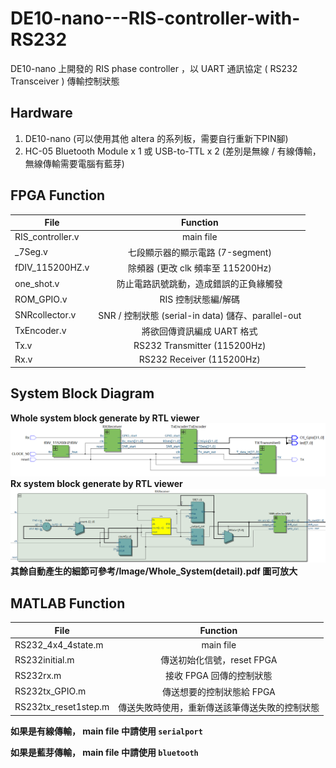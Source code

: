 # DE10-nano---RIS-controller-with-RS232
DE10-nano 上開發的 RIS phase controller ，以 UART 通訊協定 ( RS232 Transceiver ) 傳輸控制狀態

## Hardware
1. DE10-nano (可以使用其他 altera 的系列板，需要自行重新下PIN腳)
2. HC-05 Bluetooth Module x 1  或  USB-to-TTL x 2 (差別是無線 / 有線傳輸，無線傳輸需要電腦有藍芽)

## FPGA Function
| File            | Function                                           |
| --------------- |:--------------------------------------------------:|
| RIS_controller.v| main file                                          |
| _7Seg.v         | 七段顯示器的顯示電路 (7-segment)                     |
| fDIV_115200HZ.v | 除頻器 (更改 clk 頻率至 115200Hz)                    |
| one_shot.v      |  防止電路訊號跳動，造成錯誤的正負緣觸發                |
| ROM_GPIO.v      | RIS 控制狀態編/解碼                                  |
| SNRcollector.v  | SNR / 控制狀態 (serial-in data) 儲存、parallel-out   |
| TxEncoder.v     | 將欲回傳資訊編成 UART 格式                            |
| Tx.v            | RS232 Transmitter (115200Hz)                        |
| Rx.v            | RS232 Receiver (115200Hz)                           |

## System Block Diagram
**Whole system block generate by RTL viewer**
![This is an alt text.](/Image/Whole_System.png)
**Rx system block generate by RTL viewer**
![This is an alt text.](/Image/Rx.png)
**其餘自動產生的細節可參考/Image/Whole_System(detail).pdf 圖可放大**

## MATLAB Function
| File                 | Function                                           |
| -------------------- |:--------------------------------------------------:|
| RS232_4x4_4state.m   | main file                                          |
| RS232initial.m       | 傳送初始化信號，reset FPGA                           |
| RS232rx.m            | 接收 FPGA 回傳的控制狀態                             |
| RS232tx_GPIO.m       | 傳送想要的控制狀態給 FPGA                            |
| RS232tx_reset1step.m | 傳送失敗時使用，重新傳送該筆傳送失敗的控制狀態          |

**如果是有線傳輸， main file 中請使用 `serialport`**

**如果是藍芽傳輸， main file 中請使用 `bluetooth`**
